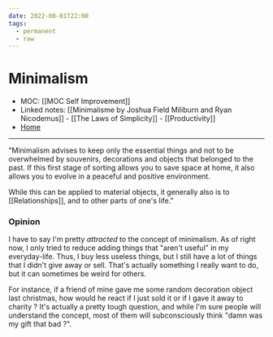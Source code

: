 ```yaml
---
date: 2022-08-01T22:00
tags:
  - permanent
  - raw
---
```

# Minimalism
- MOC: [[MOC Self Improvement]]
- Linked notes: [[Minimalisme by Joshua Field Miliburn and Ryan Nicodemus]] - [[The Laws of Simplicity]] - [[Productivity]]
- [Home](https://misudashi.ga/)
----------
"Minimalism advises to keep only the essential things and not to be overwhelmed by souvenirs, decorations and objects that belonged to the past.  If this first stage of sorting allows you to save space at home, it also allows you to evolve in a peaceful and positive environment.

While this can be applied to material objects, it generally also is to [[Relationships]], and to other parts of one's life."

### Opinion

I have to say I'm pretty *attracted* to the concept of minimalism. As of right now, I only tried to reduce adding things that "aren't useful" in my everyday-life. Thus, I buy less useless things, but I still have a lot of things that I didn't give away or sell. That's actually something I really want to do, but it can sometimes be weird for others. 

For instance, if a friend of mine gave me some random decoration object last christmas, how would he react if I just sold it or if I gave it away to charity ? It's actually a pretty tough question, and while I'm sure people will understand the concept, most of them will subconsciously think "damn was my gift that bad ?".